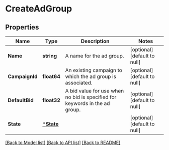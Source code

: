 # CreateAdGroup

## Properties
Name | Type | Description | Notes
------------ | ------------- | ------------- | -------------
**Name** | **string** | A name for the ad group. | [optional] [default to null]
**CampaignId** | **float64** | An existing campaign to which the ad group is associated. | [optional] [default to null]
**DefaultBid** | **float32** | A bid value for use when no bid is specified for keywords in the ad group. | [optional] [default to null]
**State** | [***State**](State.md) |  | [optional] [default to null]

[[Back to Model list]](../README.md#documentation-for-models) [[Back to API list]](../README.md#documentation-for-api-endpoints) [[Back to README]](../README.md)

